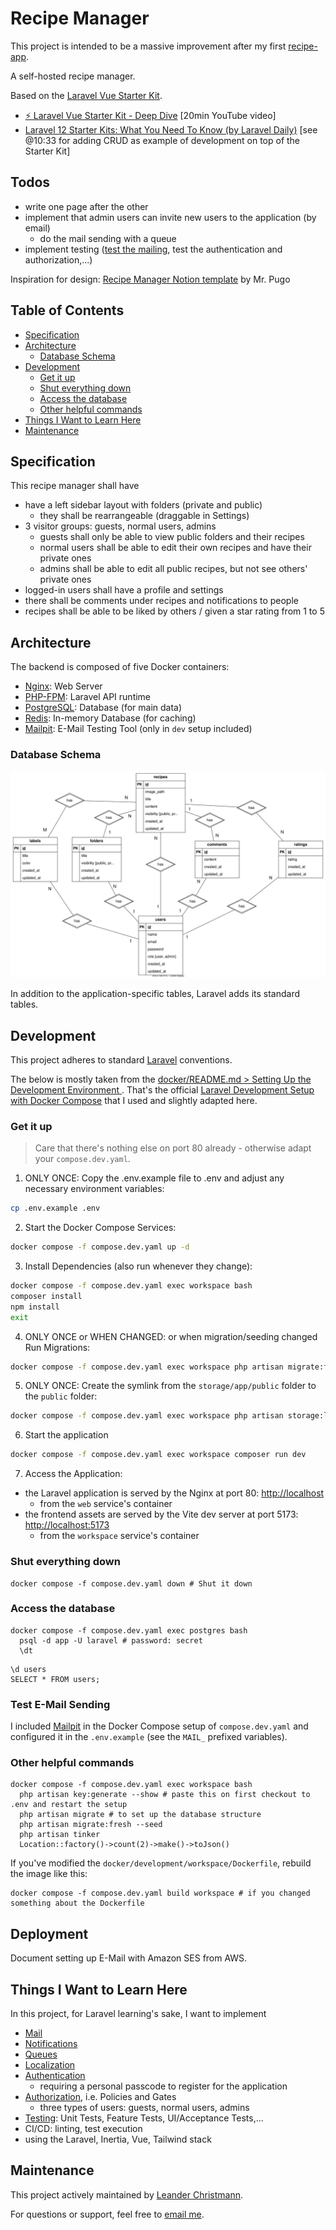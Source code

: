 # Recipe Manager <!-- omit in toc -->

This project is intended to be a massive improvement after my first [recipe-app](https://github.com/lchristmann/recipe-app).

A self-hosted recipe manager.

Based on the [Laravel Vue Starter Kit](https://laravel.com/docs/12.x/starter-kits#vue).

-  [⚡️ Laravel Vue Starter Kit - Deep Dive](https://www.youtube.com/watch?v=phaBzRIioAw) [20min YouTube video]
- [Laravel 12 Starter Kits: What You Need To Know (by Laravel Daily)](https://youtu.be/mjSwVWhgpGc?t=633) [see @10:33 for adding CRUD as example of development on top of the Starter Kit]

## Todos <!-- omit in toc -->

- write one page after the other
- implement that admin users can invite new users to the application (by email)
    - do the mail sending with a queue
- implement testing ([test the mailing](https://mailpit.axllent.org/docs/integration/), test the authentication and authorization,...)

Inspiration for design: [Recipe Manager Notion template](https://mrpugo.notion.site/Recipe-Manager-1be6c91f8850803bb51fee1ba4864e64) by Mr. Pugo

## Table of Contents <!-- omit in toc -->

- [Specification](#specification)
- [Architecture](#architecture)
  - [Database Schema](#database-schema)
- [Development](#development)
  - [Get it up](#get-it-up)
  - [Shut everything down](#shut-everything-down)
  - [Access the database](#access-the-database)
  - [Other helpful commands](#other-helpful-commands)
- [Things I Want to Learn Here](#things-i-want-to-learn-here)
- [Maintenance](#maintenance)

## Specification

This recipe manager shall have

- have a left sidebar layout with folders (private and public)
    - they shall be rearrangeable (draggable in Settings)
- 3 visitor groups: guests, normal users, admins
  - guests shall only be able to view public folders and their recipes
  - normal users shall be able to edit their own recipes and have their private ones
  - admins shall be able to edit all public recipes, but not see others'  private ones
- logged-in users shall have a profile and settings
- there shall be comments under recipes and notifications to people
- recipes shall be able to be liked by others / given a star rating from 1 to 5

## Architecture

The backend is composed of five Docker containers:

- [Nginx](https://nginx.org/): Web Server
- [PHP-FPM](https://www.php.net/manual/de/install.fpm.php): Laravel API runtime
- [PostgreSQL](https://www.postgresql.org/): Database (for main data)
- [Redis](https://redis.io/): In-memory Database (for caching)
- [Mailpit](https://mailpit.axllent.org/): E-Mail Testing Tool (only in `dev` setup included)

### Database Schema

![Database schema](docs/db-schema.drawio.svg)

In addition to the application-specific tables, Laravel adds its standard tables.

## Development

This project adheres to standard [Laravel](https://laravel.com/docs/12.x) conventions.

The below is mostly taken from the [docker/README.md > Setting Up the Development Environment
](docker/README.md#setting-up-the-development-environment).
That's the official [Laravel Development Setup with Docker Compose](https://docs.docker.com/guides/frameworks/laravel/development-setup/) that I used and slightly adapted here.

### Get it up

> Care that there's nothing else on port 80 already - otherwise adapt your `compose.dev.yaml`.

1. ONLY ONCE: Copy the .env.example file to .env and adjust any necessary environment variables:

```bash
cp .env.example .env
```

2. Start the Docker Compose Services:

```bash
docker compose -f compose.dev.yaml up -d
```

3. Install Dependencies (also run whenever they change):

```bash
docker compose -f compose.dev.yaml exec workspace bash
composer install
npm install
exit
```

4. ONLY ONCE or WHEN CHANGED: or when migration/seeding changed Run Migrations:

```bash
docker compose -f compose.dev.yaml exec workspace php artisan migrate:fresh --seed
```

5. ONLY ONCE: Create the symlink from the `storage/app/public` folder to the `public` folder:

```bash
docker compose -f compose.dev.yaml exec workspace php artisan storage:link
```

6. Start the application

```bash
docker compose -f compose.dev.yaml exec workspace composer run dev
```

7. Access the Application:

- the Laravel application is served by the Nginx at port 80: [http://localhost](http://localhost)
  - from the `web` service's container
- the frontend assets are served by the Vite dev server at port 5173: [http://localhost:5173](http://localhost:5173)
  - from the `workspace` service's container

### Shut everything down

```shell
docker compose -f compose.dev.yaml down # Shut it down
```

### Access the database

```shell
docker compose -f compose.dev.yaml exec postgres bash
  psql -d app -U laravel # password: secret
  \dt
```

```shell
\d users
SELECT * FROM users;
```

### Test E-Mail Sending

I included [Mailpit](https://mailpit.axllent.org/docs/install/docker/) in the Docker Compose setup of `compose.dev.yaml`
and configured it in the `.env.example` (see the `MAIL_` prefixed variables).

### Other helpful commands

```shell
docker compose -f compose.dev.yaml exec workspace bash
  php artisan key:generate --show # paste this on first checkout to .env and restart the setup
  php artisan migrate # to set up the database structure
  php artisan migrate:fresh --seed
  php artisan tinker
  Location::factory()->count(2)->make()->toJson()
```

If you've modified the `docker/development/workspace/Dockerfile`, rebuild the image like this:

```shell
docker compose -f compose.dev.yaml build workspace # if you changed something about the Dockerfile
```

## Deployment

Document setting up E-Mail with Amazon SES from AWS.

## Things I Want to Learn Here

In this project, for Laravel learning's sake, I want to implement

- [Mail](https://laravel.com/docs/12.x/mail)
- [Notifications](https://laravel.com/docs/12.x/notifications)
- [Queues](https://laravel.com/docs/12.x/queues)
- [Localization](https://laravel.com/docs/12.x/localization)
- [Authentication](https://laravel.com/docs/12.x/authentication)
  - requiring a personal passcode to register for the application
- [Authorization](https://laravel.com/docs/12.x/authorization), i.e. Policies and Gates
  - three types of users: guests, normal users, admins
- [Testing](https://laravel.com/docs/12.x/testing): Unit Tests, Feature Tests, UI/Acceptance Tests,...
- CI/CD: linting, test execution
- using the Laravel, Inertia, Vue, Tailwind stack

## Maintenance

This project actively maintained by [Leander Christmann](https://github.com/lchristmann).

For questions or support, feel free to [email me](mailto:hello@lchristmann.com).
